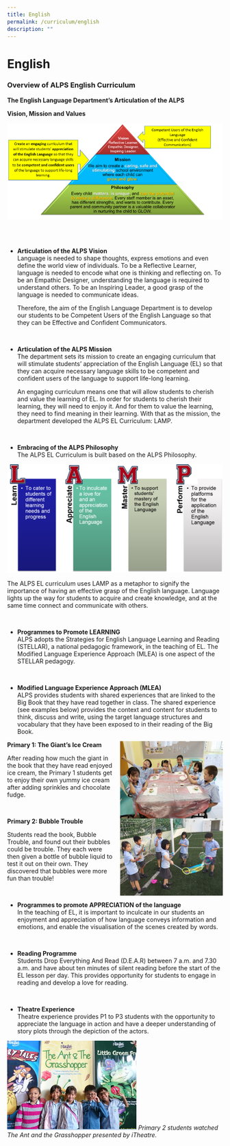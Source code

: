 ```yaml
---
title: English
permalink: /curriculum/english
description: ""
---
```

# **English**

### Overview of ALPS English Curriculum

**The English Language Department’s Articulation of the ALPS** 

**Vision, Mission and Values**

![](/images/EL1.png)

<br>
<br>

*   **Articulation of the ALPS Vision**     
Language is needed to shape thoughts, express emotions and even define the world view of individuals. To be a Reflective Learner, language is needed to encode what one is thinking and reflecting on. To be an Empathic Designer, understanding the language is required to understand others. To be an Inspiring Leader, a good grasp of the language is needed to communicate ideas. 
				
	Therefore, the aim of the English Language Department is to develop our students to be Competent Users of the English Language so that they can be Effective and Confident Communicators. 

<br>

*   **Articulation of the ALPS Mission**      
The department sets its mission to create an engaging curriculum that will stimulate students’ appreciation of the English Language (EL) so that they can acquire necessary language skills to be competent and confident users of the language to support life-long learning. 

	An engaging curriculum means one that will allow students to cherish and value the learning of EL. In order for students to cherish their learning, they will need to enjoy it. And for them to value the learning, they need to find meaning in their learning. With that as the mission, the department developed the ALPS EL Curriculum: LAMP.

 <br>

*   **Embracing of the ALPS Philosophy**      
The ALPS EL Curriculum is built based on the ALPS Philosophy.

![](/images/EL2.png)

The ALPS EL curriculum uses LAMP as a metaphor to signify the importance of having an effective grasp of the English language. Language lights up the way for students to acquire and create knowledge, and at the same time connect and communicate with others.

<br>

*   **Programmes to Promote LEARNING**     
ALPS adopts the Strategies for English Language Learning and Reading (STELLAR), a national pedagogic framework, in the teaching of EL. The Modified Language Experience Approach (MLEA) is one aspect of the STELLAR pedagogy. 

<br>  

*   **Modified Language Experience Approach (MLEA)**      
ALPS provides students with shared experiences that are linked to the Big Book that they have read together in class. The shared experience (see examples below) provides the context and content for students to think, discuss and write, using the target language structures and vocabulary that they have been exposed to in their reading of the Big Book.

<img src="/images/EL3.jpg" style="width:240px;height:180px;margin-left:15px;" align = "right">

**Primary 1: The Giant’s Ice Cream**

After reading how much the giant in the book that they have read enjoyed ice cream, the Primary 1 students get to enjoy their own yummy ice cream after adding sprinkles and chocolate fudge.

<br>

<img src="/images/EL4.jpg" style="width:240px;height:180px;margin-left:15px;" align = "right">

**Primary 2: Bubble Trouble**  

Students read the book, Bubble Trouble, and found out their bubbles could be trouble. They each were then given a bottle of bubble liquid to test it out on their own. They discovered that bubbles were more fun than trouble!

<br>

*   **Programmes to promote APPRECIATION of the language**  
In the teaching of EL, it is important to inculcate in our students an enjoyment and appreciation of how language conveys information and emotions, and enable the visualisation of the scenes created by words.

<br>

*   **Reading Programme**   
Students Drop Everything And Read (D.E.A.R) between 7 a.m. and 7.30 a.m. and have about ten minutes of silent reading before the start of the EL lesson per day. This provides opportunity for students to engage in reading and develop a love for reading. 

<br>

*   **Theatre Experience**  
Theatre experience provides P1 to P3 students with the opportunity to appreciate the language in action and have a deeper understanding of story plots through the depiction of the actors.

<img src="/images/EL3.png" 
     style="width:60%">
_Primary 2 students watched The Ant and the Grasshopper presented by iTheatre._